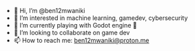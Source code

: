 - 👋 Hi, I’m @ben12mwaniki
- 👀 I’m interested in machine learning, gamedev, cybersecurity
- 🌱 I’m currently playing with Godot engine 🤗
- 💞️ I’m looking to collaborate on game dev
- 📫 How to reach me: ben12mwaniki@proton.me

<!---
ben12mwaniki/ben12mwaniki is a ✨ special ✨ repository because its `README.md` (this file) appears on your GitHub profile.
You can click the Preview link to take a look at your changes.
--->
